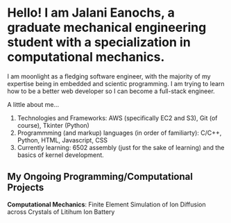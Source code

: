 # Hello! I am Jalani Eanochs, a graduate mechanical engineering student with a specialization in computational mechanics.

I am moonlight as a fledging software engineer, with the majority of my expertise being in embedded and scientic programming. 
I am trying to learn how to be a better web developer so I can become a full-stack engineer.

A little about me...

1. Technologies and Frameworks: AWS (specifically EC2 and S3), Git (of course), Tkinter (Python)
2. Programmming (and markup) languages (in order of familiarty): C/C++, Python, HTML, Javascript, CSS
3. Currently learning: 6502 assembly (just for the sake of learning) and the basics of kernel development.

## My Ongoing Programming/Computational Projects
**Computational Mechanics**: Finite Element Simulation of Ion Diffusion across Crystals of Litihum Ion Battery

<!--I am not too hard to find. My socials:-->

<!--Need to get Instagram, LinkedIn, Youtube (maybe)

<!--
- 👋 Hi, I’m @jeanochs
- 👀 I’m interested in ...
- 🌱 I’m currently learning ...
- 💞️ I’m looking to collaborate on ...
- 📫 How to reach me ...
- 😄 Pronouns: ...
- ⚡ Fun fact: ...
-->

<!---
jeanochs/jeanochs is a ✨ special ✨ repository because its `README.md` (this file) appears on your GitHub profile.
You can click the Preview link to take a look at your changes.
--->
